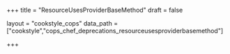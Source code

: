 +++
title = "ResourceUsesProviderBaseMethod"
draft = false

layout = "cookstyle_cops"
data_path = ["cookstyle","cops_chef_deprecations_resourceusesproviderbasemethod"]

+++

<!-- The content of this page is automatically generated from the
cops_chef_deprecations_resourceusesproviderbasemethod.yml file in github.com/chef/cookstyle/blob/main/docs-chef-io/data/cookstyle/. -->
